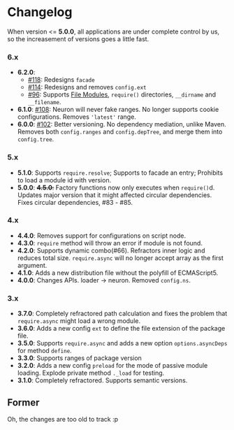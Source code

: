 # Changelog


When version <= **5.0.0**, all applications are under complete control by us, so the increasement of versions goes a little fast.

### 6.x

- **6.2.0**: 
  - [#118][118]: Redesigns `facade`
  - [#114][114]: Redesigns and removes `config.ext`
  - [#96][96]: Supports [File Modules](http://nodejs.org/api/modules.html#modules_file_modules), `require()` directories, `__dirname` and `__filename`.
- **6.1.0**: [#108][108]: Neuron will never fake ranges. No longer supports cookie configurations. Removes `'latest'` range.
- **6.0.0**: [#102][102]: Better versioning. No dependency mediation, unlike Maven. Removes both `config.ranges` and `config.depTree`, and merge them into `config.tree`.

### 5.x

- **5.1.0**: Supports `require.resolve`; Supports to facade an entry; Prohibits to load a module id with version.
- **5.0.0**: <del>**4.5.0**:</del> Factory functions now only executes when `require()`d. Updates major version that it might affected circular dependencies. Fixes circular dependencies, #83 - #85.

### 4.x

- **4.4.0**: Removes support for configurations on script node.
- **4.3.0**: `require` method will throw an error if module is not found.
- **4.2.0**: Supports dynamic combo(#66). Refractors inner logic and reduces total size. `require.async` will no longer accept array as the first argument.
- **4.1.0**: Adds a new distribution file without the polyfill of ECMAScript5.
- **4.0.0**: Changes APIs. loader -> neuron. Removed `config.ns`.

### 3.x

- **3.7.0**: Completely refractored path calculation and fixes the problem that `require.async` might load a wrong module.
- **3.6.0**: Adds a new config `ext` to define the file extension of the package file.
- **3.5.0**: Supports `require.async` and adds a new option `options.asyncDeps` for method `define`.
- **3.3.0**: Supports ranges of package version
- **3.2.0**: Adds a new config `preload` for the mode of passive module loading. Explode private method `._load` for testing.
- **3.1.0**: Completely refractored. Supports semantic versions.

## Former

Oh, the changes are too old to track :p

[118]: https://github.com/kaelzhang/neuron/issues/118
[96]: https://github.com/kaelzhang/neuron/issues/114
[114]: https://github.com/kaelzhang/neuron/issues/114
[108]: https://github.com/kaelzhang/neuron/issues/108
[102]: https://github.com/kaelzhang/neuron/issues/102
